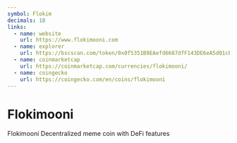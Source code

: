 ```yaml
---
symbol: Flokim
decimals: 18
links:
  - name: website
    url: https://www.flokimooni.com
  - name: explorer
    url: https://bscscan.com/token/0x0f5351B9EAefd6687dfF143DE6eA5d01cB9c1205
  - name: coinmarketcap
    url: https://coinmarketcap.com/currencies/flokimooni/
  - name: coingecko
    url: https://coingecko.com/en/coins/flokimooni
---
```


# Flokimooni

Flokimooni Decentralized meme coin with DeFi features
